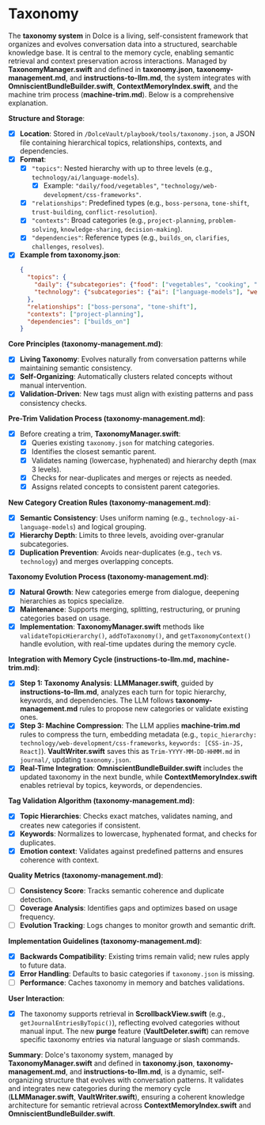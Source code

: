 # Taxonomy

The **taxonomy system** in Dolce is a living, self-consistent framework that organizes and evolves conversation data into a structured, searchable knowledge base. It is central to the memory cycle, enabling semantic retrieval and context preservation across interactions. Managed by **TaxonomyManager.swift** and defined in **taxonomy.json**, **taxonomy-management.md**, and **instructions-to-llm.md**, the system integrates with **OmniscientBundleBuilder.swift**, **ContextMemoryIndex.swift**, and the machine trim process (**machine-trim.md**). Below is a comprehensive explanation.

**Structure and Storage**:
- [x] **Location**: Stored in `/DolceVault/playbook/tools/taxonomy.json`, a JSON file containing hierarchical topics, relationships, contexts, and dependencies.
- [x] **Format**:
  - [x] `"topics"`: Nested hierarchy with up to three levels (e.g., `technology/ai/language-models`).
    - [x] Example: `"daily/food/vegetables"`, `"technology/web-development/css-frameworks"`.
  - [x] `"relationships"`: Predefined types (e.g., `boss-persona`, `tone-shift`, `trust-building`, `conflict-resolution`).
  - [x] `"contexts"`: Broad categories (e.g., `project-planning`, `problem-solving`, `knowledge-sharing`, `decision-making`).
  - [x] `"dependencies"`: Reference types (e.g., `builds_on`, `clarifies`, `challenges`, `resolves`).
- [x] **Example from taxonomy.json**:
  ```json
  {
    "topics": {
      "daily": {"subcategories": {"food": ["vegetables", "cooking", "nutrition"]}},
      "technology": {"subcategories": {"ai": ["language-models"], "web-development": ["css-frameworks"]}}
    },
    "relationships": ["boss-persona", "tone-shift"],
    "contexts": ["project-planning"],
    "dependencies": ["builds_on"]
  }
  ```

**Core Principles (taxonomy-management.md)**:
- [x] **Living Taxonomy**: Evolves naturally from conversation patterns while maintaining semantic consistency.
- [x] **Self-Organizing**: Automatically clusters related concepts without manual intervention.
- [x] **Validation-Driven**: New tags must align with existing patterns and pass consistency checks.

**Pre-Trim Validation Process (taxonomy-management.md)**:
- [x] Before creating a trim, **TaxonomyManager.swift**:
  - [x] Queries existing `taxonomy.json` for matching categories.
  - [x] Identifies the closest semantic parent.
  - [x] Validates naming (lowercase, hyphenated) and hierarchy depth (max 3 levels).
  - [x] Checks for near-duplicates and merges or rejects as needed.
  - [x] Assigns related concepts to consistent parent categories.

**New Category Creation Rules (taxonomy-management.md)**:
- [x] **Semantic Consistency**: Uses uniform naming (e.g., `technology-ai-language-models`) and logical grouping.
- [x] **Hierarchy Depth**: Limits to three levels, avoiding over-granular subcategories.
- [x] **Duplication Prevention**: Avoids near-duplicates (e.g., `tech` vs. `technology`) and merges overlapping concepts.

**Taxonomy Evolution Process (taxonomy-management.md)**:
- [x] **Natural Growth**: New categories emerge from dialogue, deepening hierarchies as topics specialize.
- [x] **Maintenance**: Supports merging, splitting, restructuring, or pruning categories based on usage.
- [x] **Implementation**: **TaxonomyManager.swift** methods like `validateTopicHierarchy()`, `addToTaxonomy()`, and `getTaxonomyContext()` handle evolution, with real-time updates during the memory cycle.

**Integration with Memory Cycle (instructions-to-llm.md, machine-trim.md)**:
- [x] **Step 1: Taxonomy Analysis**: **LLMManager.swift**, guided by **instructions-to-llm.md**, analyzes each turn for topic hierarchy, keywords, and dependencies. The LLM follows **taxonomy-management.md** rules to propose new categories or validate existing ones.
- [x] **Step 3: Machine Compression**: The LLM applies **machine-trim.md** rules to compress the turn, embedding metadata (e.g., `topic_hierarchy: technology/web-development/css-frameworks`, `keywords: [CSS-in-JS, React]`). **VaultWriter.swift** saves this as `Trim-YYYY-MM-DD-HHMM.md` in `journal/`, updating `taxonomy.json`.
- [x] **Real-Time Integration**: **OmniscientBundleBuilder.swift** includes the updated taxonomy in the next bundle, while **ContextMemoryIndex.swift** enables retrieval by topics, keywords, or dependencies.

**Tag Validation Algorithm (taxonomy-management.md)**:
- [x] **Topic Hierarchies**: Checks exact matches, validates naming, and creates new categories if consistent.
- [x] **Keywords**: Normalizes to lowercase, hyphenated format, and checks for duplicates.
- [x] **Emotion context**: Validates against predefined patterns and ensures coherence with context.

**Quality Metrics (taxonomy-management.md)**:
- [ ] **Consistency Score**: Tracks semantic coherence and duplicate detection.
- [ ] **Coverage Analysis**: Identifies gaps and optimizes based on usage frequency.
- [ ] **Evolution Tracking**: Logs changes to monitor growth and semantic drift.

**Implementation Guidelines (taxonomy-management.md)**:
- [x] **Backwards Compatibility**: Existing trims remain valid; new rules apply to future data.
- [x] **Error Handling**: Defaults to basic categories if `taxonomy.json` is missing.
- [ ] **Performance**: Caches taxonomy in memory and batches validations.

**User Interaction**:
- [x] The taxonomy supports retrieval in **ScrollbackView.swift** (e.g., `getJournalEntriesByTopic()`), reflecting evolved categories without manual input. The new **purge** feature (**VaultDeleter.swift**) can remove specific taxonomy entries via natural language or slash commands.

**Summary**:
Dolce's taxonomy system, managed by **TaxonomyManager.swift** and defined in **taxonomy.json**, **taxonomy-management.md**, and **instructions-to-llm.md**, is a dynamic, self-organizing structure that evolves with conversation patterns. It validates and integrates new categories during the memory cycle (**LLMManager.swift**, **VaultWriter.swift**), ensuring a coherent knowledge architecture for semantic retrieval across **ContextMemoryIndex.swift** and **OmniscientBundleBuilder.swift**.